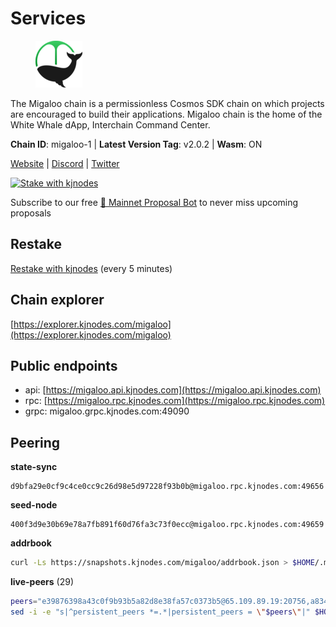 # Services

<figure><img src="https://raw.githubusercontent.com/kj89/cosmos-images/main/logos/migaloo.png" alt=""><figcaption></figcaption></figure>

The Migaloo chain is a permissionless Cosmos SDK chain on which  projects are encouraged to build their applications. Migaloo chain  is the home of the White Whale dApp, Interchain Command Center.

**Chain ID**: migaloo-1 | **Latest Version Tag**: v2.0.2 | **Wasm**: ON

[Website](https://whitewhale.money) | [Discord](https://discord.gg/AyvcgD4jy3) | [Twitter](https://twitter.com/WhiteWhaleDefi)

[![Stake with kjnodes](https://i.ibb.co/cr44Q8j/button-stake-with-kjnodes.png)](https://restake.app/migaloo/migaloovaloper1jxtgnfw3tatfh90ju9j76dfrt3yea0zw2vnr8v)

Subscribe to our free [🤖 Mainnet Proposal Bot](https://t.me/kjnodes_proposal_bot) to never miss upcoming proposals

## Restake

[Restake with kjnodes](https://restake.app/migaloo/migaloovaloper1jxtgnfw3tatfh90ju9j76dfrt3yea0zw2vnr8v) (every 5 minutes)
## Chain explorer
[https://explorer.kjnodes.com/migaloo](https://explorer.kjnodes.com/migaloo)

## Public endpoints

* api: [https://migaloo.api.kjnodes.com](https://migaloo.api.kjnodes.com)
* rpc: [https://migaloo.rpc.kjnodes.com](https://migaloo.rpc.kjnodes.com)
* grpc: migaloo.grpc.kjnodes.com:49090

## Peering

**state-sync**

```text
d9bfa29e0cf9c4ce0cc9c26d98e5d97228f93b0b@migaloo.rpc.kjnodes.com:49656
```

**seed-node**

```text
400f3d9e30b69e78a7fb891f60d76fa3c73f0ecc@migaloo.rpc.kjnodes.com:49659
```

**addrbook**
```bash
curl -Ls https://snapshots.kjnodes.com/migaloo/addrbook.json > $HOME/.migalood/config/addrbook.json
```

**live-peers** (29)
```bash
peers="e39876398a43c0f9b93b5a82d8e38fa57c0373b5@65.109.89.19:20756,a834ef7ec0a65ac7c5bf976a9af5adb3a71d7a19@65.108.8.247:20756,ad9d79aba19b176117aa0c73e519ee66d205b6ea@135.181.223.115:2550,462a37ca052c4d058e505959393574045dce9489@116.202.36.240:20756,554eb4a15e05af8317c3f98d6efd51d1ace1bc9c@146.59.85.223:20756,ea8ec0c9613b8c096938469c499a6b1e3372085a@5.181.51.80:26656,e91f650bb3d5b66762093150718af358c6355cc5@15.235.10.35:36656,80be85c4980deccaa2fbd710029f0eb660dadf9a@51.81.16.186:26656,dfb44159d26b62affd7112367e082b2397bbff15@65.108.136.206:26656,175ca82ab5b282549d68d79ff2c3703d26bcacef@141.94.109.71:20757,51ca404bbc73d07fc0d6529388c90f807c5acf0b@65.109.104.72:20756,d9bfa29e0cf9c4ce0cc9c26d98e5d97228f93b0b@65.109.88.38:49656,59c74642d0ec4d012dd7bd0a7e5af1eadf2061b2@65.109.30.183:26656,6f6f726ae93eadec16ea3de93e147de4061b6be4@84.203.117.234:26656,6c42aacf3939d503bad695d86108d214680e04a8@144.76.175.189:20756,744f2ecd98984eb0e20640ca4b7be69c0be0b81d@45.83.106.141:26656,a0a450ead908bd65813322c1373802ef32c5736d@65.108.235.33:4000,8a9e42026a687b2762cefbd74584ccbd6afa0be1@142.132.207.247:36656,2fd235d3f0a1a84abd197dcfdaf04fdabc092db8@168.119.62.80:26656,1285606b577feaed7f045201a67f4a4e38f4726d@65.109.239.8:26656,3b3428d679faa1bd498b3554ca798de3a0d802c6@162.19.89.8:20756,d20e91b12956469860da37a8e538305dad8d23d4@185.119.118.110:4000,0c38efdc028867765e68f02979958468384ad087@51.89.155.2:23656,2e756df28be5e4fa7d332ba732a160202ef86eee@167.235.21.165:26656,dfe5f91f824880e19d47475546d9874e0f2cea8c@5.79.74.229:8095,c616069071f0864b5b0e995f8d8961536b41ab62@15.204.141.36:26656,70d1818f50d983bfebf4c8546b221687b76cd4b0@51.81.107.95:20756,19a1b27499bd98efa61f2a722b02d4863ccecaef@136.38.55.33:26656,e807d6138daf46b0ea070d38c3f7585821dd5692@74.96.207.60:26656"
sed -i -e "s|^persistent_peers *=.*|persistent_peers = \"$peers\"|" $HOME/.migalood/config/config.toml
```
